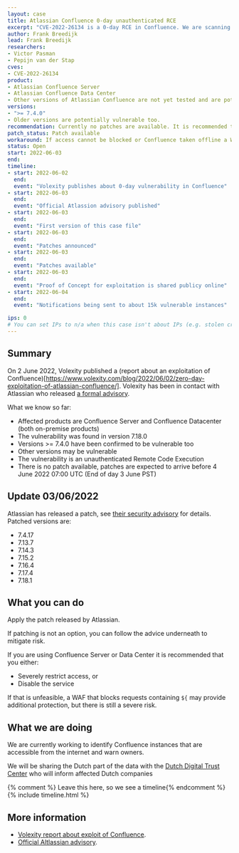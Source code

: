 ```yaml
---
layout: case
title: Atlassian Confluence 0-day unauthenticated RCE
excerpt: "CVE-2022-26134 is a 0-day RCE in Confluence. We are scanning the internet for exposed servers and warning owners. If you have Confluence the advice is to apply the patch and if that is not possible to take it offline"
author: Frank Breedijk
lead: Frank Breedijk
researchers:
- Victor Pasman
- Pepijn van der Stap
cves:
- CVE-2022-26134
product:
- Atlassian Confluence Server
- Atlassian Confluence Data Center
- Other versions of Atlassian Confluence are not yet tested and are potentially vulnerable too
versions:
- ">= 7.4.0"
- Older versions are potentially vulnerable too.
recommendation: Currently no patches are available. It is recommended to restrict access to Confluence or to disable it.
patch_status: Patch available
workaround: If access cannot be blocked or Confluence taken offline a WAF that blocks requests containing `${` may provide additional protection
status: Open
start: 2022-06-03
end:
timeline:
- start: 2022-06-02
  end:
  event: "Volexity publishes about 0-day vulnerability in Confluence"
- start: 2022-06-03
  end:
  event: "Official Atlassion advisory published"
- start: 2022-06-03
  end:
  event: "First version of this case file"
- start: 2022-06-03
  end:
  event: "Patches announced"
- start: 2022-06-03
  end:
  event: "Patches available"
- start: 2022-06-03
  end:
  event: "Proof of Concept for exploitation is shared publicy online"
- start: 2022-06-04
  end:
  event: "Notifications being sent to about 15k vulnerable instances"

ips: 0
# You can set IPs to n/a when this case isn't about IPs (e.g. stolen credentials)
---
```

## Summary

On 2 June 2022, Volexity published a (report about an exploitation of Confluence)[https://www.volexity.com/blog/2022/06/02/zero-day-exploitation-of-atlassian-confluence/]. Volexity has been in contact with Atlassian who released [a formal advisory](https://confluence.atlassian.com/doc/confluence-security-advisory-2022-06-02-1130377146.html).

What we know so far:
* Affected products are Confluence Server and Confluence Datacenter (both on-premise products)
* The vulnerability was found in version 7.18.0
* Versions >= 7.4.0 have been confirmed to be vulnerable too
* Other versions may be vulnerable
* The vulnerability is an unauthenticated Remote Code Execution
* There is no patch available, patches are expected to arrive before 4 June 2022 07:00 UTC (End of day 3 June PST)

## Update 03/06/2022
Atlassian has released a patch, see [their security advisory](https://confluence.atlassian.com/doc/confluence-security-advisory-2022-06-02-1130377146.html) for details. Patched versions are:
- 7.4.17
- 7.13.7
- 7.14.3
- 7.15.2
- 7.16.4
- 7.17.4
- 7.18.1

## What you can do

Apply the patch released by Atlassian.

If patching is not an option, you can follow the advice underneath to mitigate risk.

If you are using Confluence Server or Data Center it is recommended that you either:
* Severely restrict access, or
* Disable the service

If that is unfeasible, a WAF that blocks requests containing `${` may provide additional protection, but there is still a severe risk.

## What we are doing

We are currently working to identify Confluence instances that are accessible from the internet and warn owners.

We will be sharing the Dutch part of the data with the [Dutch Digital Trust Center](https://www.digitaltrustcenter.nl/dreigingsinformatie-ontvangen) who will inform affected Dutch companies

{% comment %}  Leave this here, so we see a timeline{% endcomment %}
{% include timeline.html %}


## More information

* [Volexity report about exploit of Confluence](https://www.volexity.com/blog/2022/06/02/zero-day-exploitation-of-atlassian-confluence/).
* [Official Altlassian advisory](https://confluence.atlassian.com/doc/confluence-security-advisory-2022-06-02-1130377146.html).

